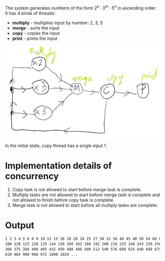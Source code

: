The system generates numbers of the form $2^k \cdot 3^m \cdot 5^n$ in ascending order. It has 4 kinds of threads:
* **multiply** - multiplies input by number: 2, 3, 5
* **merge** - sorts the input
* **copy** - copies the input
* **print** - prints the input

![](img/diagram.png)

In the initial state, copy thread has a single input 1. 

# Implementation details of concurrency

1. Copy task is not allowed to start before merge task is complete.
2. Multiply tasks are not allowed to start before merge task is complete and not allowed to finish before copy task is complete.
3. Merge task is not allowed to start before all multiply tasks are complete.

# Output

```txt
1 2 3 4 5 6 8 9 10 12 15 16 18 20 24 25 27 30 32 36 40 45 48 50 54 60 64 72 75 80 81 90 96 100
108 120 125 128 135 144 150 160 162 180 192 200 216 225 240 243 250 256 270 288 300 320 324
360 375 384 400 405 432 450 480 486 500 512 540 576 600 625 640 648 675 720 729 750 768 800
810 864 900 960 972 1000 1024 ...
```
